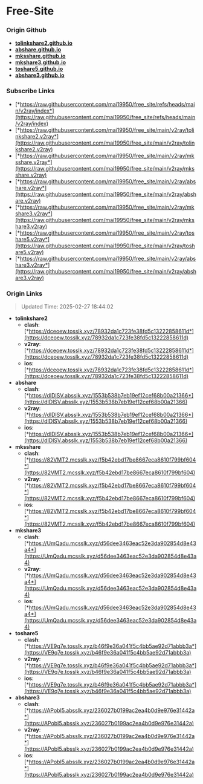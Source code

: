# Free-Site

### Origin Github

- [**tolinkshare2.github.io**](https://github.com/tolinkshare2/tolinkshare2.github.io)
- [**abshare.github.io**](https://github.com/abshare/abshare.github.io)
- [**mksshare.github.io**](https://github.com/mksshare/mksshare.github.io)
- [**mkshare3.github.io**](https://github.com/mkshare3/mkshare3.github.io)
- [**toshare5.github.io**](https://github.com/toshare5/toshare5.github.io)
- [**abshare3.github.io**](https://github.com/abshare3/abshare3.github.io)

### Subscribe Links

- [*https://raw.githubusercontent.com/mai19950/free_site/refs/heads/main/v2ray/index*](https://raw.githubusercontent.com/mai19950/free_site/refs/heads/main/v2ray/index)
- [*https://raw.githubusercontent.com/mai19950/free_site/main/v2ray/tolinkshare2.v2ray*](https://raw.githubusercontent.com/mai19950/free_site/main/v2ray/tolinkshare2.v2ray)
- [*https://raw.githubusercontent.com/mai19950/free_site/main/v2ray/mksshare.v2ray*](https://raw.githubusercontent.com/mai19950/free_site/main/v2ray/mksshare.v2ray)
- [*https://raw.githubusercontent.com/mai19950/free_site/main/v2ray/abshare.v2ray*](https://raw.githubusercontent.com/mai19950/free_site/main/v2ray/abshare.v2ray)
- [*https://raw.githubusercontent.com/mai19950/free_site/main/v2ray/mkshare3.v2ray*](https://raw.githubusercontent.com/mai19950/free_site/main/v2ray/mkshare3.v2ray)
- [*https://raw.githubusercontent.com/mai19950/free_site/main/v2ray/toshare5.v2ray*](https://raw.githubusercontent.com/mai19950/free_site/main/v2ray/toshare5.v2ray)
- [*https://raw.githubusercontent.com/mai19950/free_site/main/v2ray/abshare3.v2ray*](https://raw.githubusercontent.com/mai19950/free_site/main/v2ray/abshare3.v2ray)

### Origin Links

> Updated Time: 2025-02-27 18:44:02

- **tolinkshare2**
  - **clash**: [*https://dceoew.tosslk.xyz/78932da1c723fe38fd5c13222858611d*](https://dceoew.tosslk.xyz/78932da1c723fe38fd5c13222858611d)
  - **v2ray**: [*https://dceoew.tosslk.xyz/78932da1c723fe38fd5c13222858611d*](https://dceoew.tosslk.xyz/78932da1c723fe38fd5c13222858611d)
  - **ios**: [*https://dceoew.tosslk.xyz/78932da1c723fe38fd5c13222858611d*](https://dceoew.tosslk.xyz/78932da1c723fe38fd5c13222858611d)
- **abshare**
  - **clash**: [*https://dIDlSV.absslk.xyz/1553b538b7eb19ef12cef68b00a21366*](https://dIDlSV.absslk.xyz/1553b538b7eb19ef12cef68b00a21366)
  - **v2ray**: [*https://dIDlSV.absslk.xyz/1553b538b7eb19ef12cef68b00a21366*](https://dIDlSV.absslk.xyz/1553b538b7eb19ef12cef68b00a21366)
  - **ios**: [*https://dIDlSV.absslk.xyz/1553b538b7eb19ef12cef68b00a21366*](https://dIDlSV.absslk.xyz/1553b538b7eb19ef12cef68b00a21366)
- **mksshare**
  - **clash**: [*https://82VMT2.mcsslk.xyz/f5b42ebd17be8667eca8610f799bf604*](https://82VMT2.mcsslk.xyz/f5b42ebd17be8667eca8610f799bf604)
  - **v2ray**: [*https://82VMT2.mcsslk.xyz/f5b42ebd17be8667eca8610f799bf604*](https://82VMT2.mcsslk.xyz/f5b42ebd17be8667eca8610f799bf604)
  - **ios**: [*https://82VMT2.mcsslk.xyz/f5b42ebd17be8667eca8610f799bf604*](https://82VMT2.mcsslk.xyz/f5b42ebd17be8667eca8610f799bf604)
- **mkshare3**
  - **clash**: [*https://UmQadu.mcsslk.xyz/d56dee3463eac52e3da902854d8e43a4*](https://UmQadu.mcsslk.xyz/d56dee3463eac52e3da902854d8e43a4)
  - **v2ray**: [*https://UmQadu.mcsslk.xyz/d56dee3463eac52e3da902854d8e43a4*](https://UmQadu.mcsslk.xyz/d56dee3463eac52e3da902854d8e43a4)
  - **ios**: [*https://UmQadu.mcsslk.xyz/d56dee3463eac52e3da902854d8e43a4*](https://UmQadu.mcsslk.xyz/d56dee3463eac52e3da902854d8e43a4)
- **toshare5**
  - **clash**: [*https://VE9q7e.tosslk.xyz/b46f9e36a041f5c4bb5ae92d71abbb3a*](https://VE9q7e.tosslk.xyz/b46f9e36a041f5c4bb5ae92d71abbb3a)
  - **v2ray**: [*https://VE9q7e.tosslk.xyz/b46f9e36a041f5c4bb5ae92d71abbb3a*](https://VE9q7e.tosslk.xyz/b46f9e36a041f5c4bb5ae92d71abbb3a)
  - **ios**: [*https://VE9q7e.tosslk.xyz/b46f9e36a041f5c4bb5ae92d71abbb3a*](https://VE9q7e.tosslk.xyz/b46f9e36a041f5c4bb5ae92d71abbb3a)
- **abshare3**
  - **clash**: [*https://APobI5.absslk.xyz/236027b0199ac2ea4b0d9e976e31442a*](https://APobI5.absslk.xyz/236027b0199ac2ea4b0d9e976e31442a)
  - **v2ray**: [*https://APobI5.absslk.xyz/236027b0199ac2ea4b0d9e976e31442a*](https://APobI5.absslk.xyz/236027b0199ac2ea4b0d9e976e31442a)
  - **ios**: [*https://APobI5.absslk.xyz/236027b0199ac2ea4b0d9e976e31442a*](https://APobI5.absslk.xyz/236027b0199ac2ea4b0d9e976e31442a)
